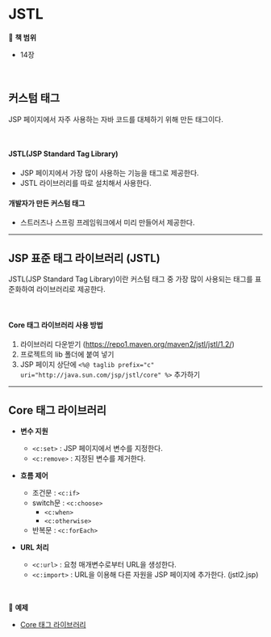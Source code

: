 # JSTL
:milky_way: **책 범위**
- 14장

<br>

## 커스텀 태그
JSP 페이지에서 자주 사용하는 자바 코드를 대체하기 위해 만든 태그이다.

<br>

#### JSTL(JSP Standard Tag Library) 
- JSP 페이지에서 가장 많이 사용하는 기능을 태그로 제공한다.
- JSTL 라이브러리를 따로 설치해서 사용한다.

#### 개발자가 만든 커스텀 태그 
- 스트러츠나 스프링 프레임워크에서 미리 만들어서 제공한다.


---

## JSP 표준 태그 라이브러리 (JSTL)
JSTL(JSP Standard Tag Library)이란 커스텀 태그 중 가장 많이 사용되는 태그를 표준화하여 라이브러리로 제공한다.

<br>

#### Core 태그 라이브러리 사용 방법

1. 라이브러리 다운받기 (https://repo1.maven.org/maven2/jstl/jstl/1.2/)
2. 프로젝트의 lib 폴더에 붙여 넣기
3. JSP 페이지 상단에 `<%@ taglib prefix="c" uri="http://java.sun.com/jsp/jstl/core" %>` 추가하기

---

## Core 태그 라이브러리

- **변수 지원**
    - `<c:set>` : JSP 페이지에서 변수를 지정한다.
    - `<c:remove>` : 지정된 변수를 제거한다.

- **흐름 제어**
    - 조건문 : `<c:if>` 
    - switch문 : `<c:choose>`  
        - `<c:when>`
        - `<c:otherwise>`
    - 반복문 : `<c:forEach>`  

- **URL 처리**
    - `<c:url>` : 요청 매개변수로부터 URL을 생성한다.
    - `<c:import>` : URL을 이용해 다른 자원을 JSP 페이지에 추가한다. (jstl2.jsp)

<br>

:milky_way: **예제**
- [Core 태그 라이브러리](./test/jstl)




